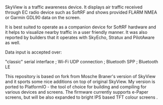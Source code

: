 SkyView is a traffic awareness device. It displays air traffic received through EC radio device such as SoftRF  and shows provided FLARM NMEA or Garmin GDL90 data on the screen.

It is best suited to operate as a companion device for SoftRF hardware and it helps to visualize nearby traffic in a user friendly manner. It was also reported by builders that it operates with SkyEcho, Stratux and PilotAware as well.

Data input is accepted over:

"classic" serial interface ;
Wi-Fi UDP connection ;
Bluetooth SPP ;
Bluetooth LE

This repository is based on fork from Mosche Braner's version of SkyView and it sports some nice additions on top of original SkyView.
My version is ported to PlatformIO - the tool of choice for building and compiling for various devices and screens.
The firmware currently supports e-Paper screens, but will be also expanded to bright IPS based TFT colour screens .
